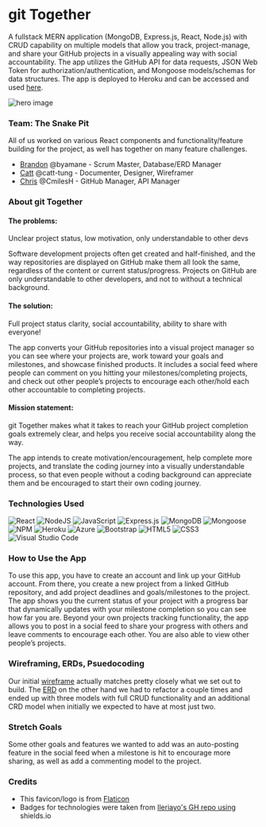 # git Together
A fullstack MERN application (MongoDB, Express.js, React, Node.js) with CRUD capability on multiple models that allow you track, project-manage, and share your GitHub projects in a visually appealing way with social accountability. The app utilizes the GitHub API for data requests, JSON Web Token for authorization/authentication, and Mongoose models/schemas for data structures. The app is deployed to Heroku and can be accessed and used [here](https://git-together-tspfe.herokuapp.com/). 
 
![hero image](https://i.ibb.co/fvR2hY4/git-Together-hero-image.png)
 
### Team: The Snake Pit
All of us worked on various React components and functionality/feature building for the project, as well has together on many feature challenges.
+ [Brandon](https://github.com/byamane/) @byamane - Scrum Master, Database/ERD Manager
+ [Catt](https://github.com/catt-tung/) @catt-tung - Documenter, Designer, Wireframer
+ [Chris](https://github.com/CmilesH/) @CmilesH - GitHub Manager, API Manager
 
### About git Together
#### **The problems:**
Unclear project status, low motivation, only understandable to other devs

Software development projects often get created and half-finished, and the way repositories are displayed on GitHub make them all look the same, regardless of the content or current status/progress. Projects on GitHub are only understandable to other developers, and not to without a technical background. 
#### **The solution:**
Full project status clarity, social accountability, ability to share with everyone!

The app converts your GitHub repositories into a visual project manager so you can see where your projects are, work toward your goals and milestones, and showcase finished products. It includes a social feed where people can comment on you hitting your milestones/completing projects, and check out other people’s projects to encourage each other/hold each other accountable to completing projects.
 
#### **Mission statement:**
git Together makes what it takes to reach your GitHub project completion goals extremely clear, and helps you receive social accountability along the way.
 
The app intends to create motivation/encouragement, help complete more projects, and translate the coding journey into a visually understandable process, so that even people without a coding background can appreciate them and be encouraged to start their own coding journey.
 
### Technologies Used
![React](https://img.shields.io/badge/react-%2320232a.svg?style=for-the-badge&logo=react&logoColor=%2361DAFB)
![NodeJS](https://img.shields.io/badge/node.js-6DA55F?style=for-the-badge&logo=node.js&logoColor=white)
![JavaScript](https://img.shields.io/badge/javascript-%23323330.svg?style=for-the-badge&logo=javascript&logoColor=%23F7DF1E)
![Express.js](https://img.shields.io/badge/express.js-%23404d59.svg?style=for-the-badge&logo=express&logoColor=%2361DAFB)
![MongoDB](https://img.shields.io/badge/MongoDB-%234ea94b.svg?style=for-the-badge&logo=mongodb&logoColor=white)
![Mongoose](https://img.shields.io/badge/-mongoose-red)
![NPM](https://img.shields.io/badge/NPM-%23000000.svg?style=for-the-badge&logo=npm&logoColor=white)
![Heroku](https://img.shields.io/badge/heroku-%23430098.svg?style=for-the-badge&logo=heroku&logoColor=white)
![Azure](https://img.shields.io/badge/azure-%230072C6.svg?style=for-the-badge&logo=microsoftazure&logoColor=white)
![Bootstrap](https://img.shields.io/badge/bootstrap-%23563D7C.svg?style=for-the-badge&logo=bootstrap&logoColor=white)
![HTML5](https://img.shields.io/badge/html5-%23E34F26.svg?style=for-the-badge&logo=html5&logoColor=white)
![CSS3](https://img.shields.io/badge/css3-%231572B6.svg?style=for-the-badge&logo=css3&logoColor=white)
![Visual Studio Code](https://img.shields.io/badge/Visual%20Studio%20Code-0078d7.svg?style=for-the-badge&logo=visual-studio-code&logoColor=white)
 
### How to Use the App
To use this app, you have to create an account and link up your GitHub account. From there, you create a new project from a linked GitHub repository, and add project deadlines and goals/milestones to the project. The app shows you the current status of your project with a progress bar that dynamically updates with your milestone completion so you can see how far you are. Beyond your own projects tracking functionality, the app  allows you to post in a social feed to share your progress with others and leave comments to encourage each other. You are also able to view other people’s projects. 
 
### Wireframing, ERDs, Psuedocoding
Our initial [wireframe](https://whimsical.com/unit-3-project-wireframe-the-snake-pit-JLHXbBrUyhi3ZJcjXdooTL) actually matches pretty closely what we set out to build. The [ERD](https://whimsical.com/githubpm-erd-QXm8oWvtMhmKt3HwNtCq8E) on the other hand we had to refactor a couple times and ended up with three models with full CRUD functionality and an additional CRD model when initially we expected to have at most just two. 
 
### Stretch Goals
Some other goals and features we wanted to add was an auto-posting feature in the social feed when a milestone is hit to encourage more sharing, as well as add a commenting model to the project.
 
### Credits
+ This favicon/logo is from [Flaticon](https://www.flaticon.com/free-icon/github_889192)
+ Badges for technologies were taken from [Ileriayo's GH repo using](https://github.com/Ileriayo/markdown-badges) shields.io
